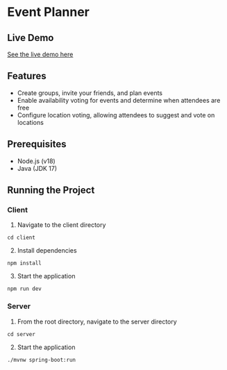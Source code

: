 # Event Planner

## Live Demo

[See the live demo here](https://event-planner.salmanayazz.com)

## Features

- Create groups, invite your friends, and plan events
- Enable availability voting for events and determine when attendees are free
- Configure location voting, allowing attendees to suggest and vote on locations

## Prerequisites

- Node.js (v18)
- Java (JDK 17)

## Running the Project

### Client

1. Navigate to the client directory

```
cd client
```

2. Install dependencies

```
npm install
```

3. Start the application

```
npm run dev
```

### Server

1. From the root directory, navigate to the server directory

```
cd server
```

2. Start the application

```
./mvnw spring-boot:run
```
